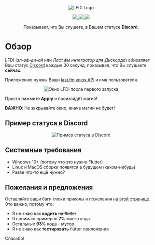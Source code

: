 <div align='center'>
  <img src="https://imgur.com/Nm4OzW0.png" alt="LFDI Logo"/>
</div>

<p align='center'>
  <a title="Сделано с Fluent Design" href="https://github.com/bdlukaa/fluent_ui">
    <img src="https://img.shields.io/badge/fluent-design-blue?style=flat-square&color=7A7574&labelColor=0078D7"/>
  </a>
  <a title="Накодено на Flutter с любовью 💖" href="https://flutter.dev">
    <img src="https://img.shields.io/badge/flutter-v2.10.5-blue">
  </a>
  <a title="Спасибо тебе, Dart, что ты есть!" href="https://dart.dev">
    <img src="https://img.shields.io/badge/dart-v2.16.2-blue">
  </a>  
</p>

<p align='center'>
Показывает, что Вы слушете, в Вашем статусе <b>Discord</b>.
<p>

# Обзор
LFDI (*эл-эф-ди-ай* или *Ласт.фм интегратор для Дискорда*) обновляет Ваш статус [Discord][Discord] каждые 30 секунд, показывая, что Вы слушаете **сейчас**.

Приложению нужны Ваши [last.fm][last.fm] [ключ API][last.fm API key] и имя пользователя.

[Discord]: https://discord.com/
[last.fm]: https://last.fm/
[last.fm API key]: https://www.last.fm/api/account/create

<div align='center'>

  ![Окно LFDI после первого запуска](https://i.imgur.com/5bDW7XO.png)

</div>

Просто нажмите **Apply** и произойдёт магия!

**ВАЖНО**: Не закрывайте окно, иначе магии не будет!

## Пример статуса в Discord
<div align='center'>

  ![Пример статуса в Discord](https://i.imgur.com/G8GB9qk.png)

</div>

## Системные требования
- Windows 10+ (потому что это нужно Flutter)
- Linux и MacOS сборки появятся в будущем (каком-нибудь)
- Разве что-то ещё нужно?

## Пожелания и предложения
Оставляйте ваши баги глюки приколы и пожелания [на этой странице][issues]. Это важно, потому что:
- Я не знаю как **кодить** ~~на flutter~~
- Я понимаю примерно **7**% моего кода
- Остальные **93**% кода - мусор
- Я не знаю как **тестировать** flutter приложения

Спасибо!

[issues]: https://github.com/tangenx/lfdi/issues